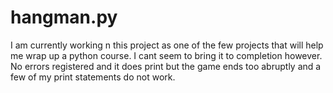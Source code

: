 # hangman.py
I am currently working n this project as one of the few projects that will help me wrap up a python course. 
I cant seem to bring it to completion however. 
No errors registered and it does print but the game ends too abruptly and a few of my print statements do not work. 
